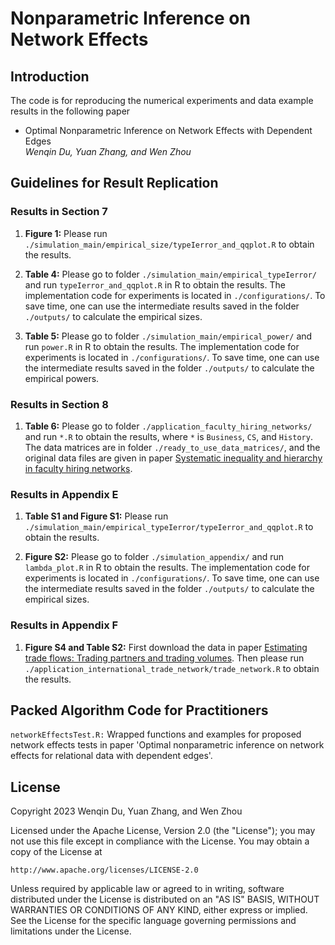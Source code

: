 # Nonparametric Inference on Network Effects

## Introduction

The code is for reproducing the numerical experiments and data example results in the following paper 

* Optimal Nonparametric Inference on Network Effects with Dependent Edges
<br /><i>Wenqin Du, Yuan Zhang, and Wen Zhou</i><br>

## Guidelines for Result Replication

### Results in Section 7

1) **Figure 1:** Please run `./simulation_main/empirical_size/typeIerror_and_qqplot.R` to obtain the results.
   
2) **Table 4:** Please go to folder `./simulation_main/empirical_typeIerror/` and run `typeIerror_and_qqplot.R` in R to obtain the results. The implementation code for experiments is located in `./configurations/`. To save time, one can use the intermediate results saved in the folder `./outputs/` to calculate the empirical sizes.

3) **Table 5:** Please go to folder `./simulation_main/empirical_power/` and run `power.R` in R to obtain the results. The implementation code for experiments is located in `./configurations/`. To save time, one can use the intermediate results saved in the folder `./outputs/` to calculate the empirical powers.

### Results in Section 8

1) **Table 6:** Please go to folder `./application_faculty_hiring_networks/` and run `*.R` to obtain the results, where `*` is `Business`, `CS`, and `History`. The data matrices are in folder `./ready_to_use_data_matrices/`, and the original data files are given in paper <a href="https://www.science.org/doi/10.1126/sciadv.1400005">Systematic inequality and hierarchy in faculty hiring networks</a>.

### Results in Appendix E

1) **Table S1 and Figure S1:** Please run `./simulation_main/empirical_typeIerror/typeIerror_and_qqplot.R` to obtain the results.

2) **Figure S2:** Please go to folder `./simulation_appendix/` and run `lambda_plot.R` in R to obtain the results. The implementation code for experiments is located in `./configurations/`. To save time, one can use the intermediate results saved in the folder `./outputs/` to calculate the empirical sizes.

### Results in Appendix F

1) **Figure S4 and Table S2:** First download the data in paper <a href="https://scholar.harvard.edu/melitz/publications/estimating-trade-flows-trading-partners-and-trading-volumes">Estimating trade flows: Trading partners and trading volumes</a>. Then please run `./application_international_trade_network/trade_network.R` to obtain the results.


## Packed Algorithm Code for Practitioners

`networkEffectsTest.R:` Wrapped functions and examples for proposed network effects tests in paper 'Optimal nonparametric inference on network effects for relational data with dependent edges'.


## License
Copyright 2023 Wenqin Du, Yuan Zhang, and Wen Zhou

Licensed under the Apache License, Version 2.0 (the "License");
you may not use this file except in compliance with the License.
You may obtain a copy of the License at

    http://www.apache.org/licenses/LICENSE-2.0

Unless required by applicable law or agreed to in writing, software
distributed under the License is distributed on an "AS IS" BASIS,
WITHOUT WARRANTIES OR CONDITIONS OF ANY KIND, either express or implied.
See the License for the specific language governing permissions and
limitations under the License.
